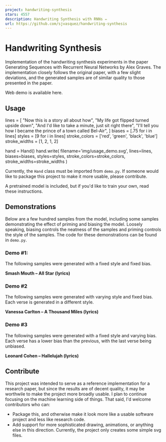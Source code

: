 ```yaml
---
project: handwriting-synthesis
stars: 4557
description: Handwriting Synthesis with RNNs ✏️
url: https://github.com/sjvasquez/handwriting-synthesis
---
```


Handwriting Synthesis
=====================

Implementation of the handwriting synthesis experiments in the paper Generating Sequences with Recurrent Neural Networks by Alex Graves. The implementation closely follows the original paper, with a few slight deviations, and the generated samples are of similar quality to those presented in the paper.

Web demo is available here.

Usage
-----

lines \= \[
    "Now this is a story all about how",
    "My life got flipped turned upside down",
    "And I'd like to take a minute, just sit right there",
    "I'll tell you how I became the prince of a town called Bel-Air",
\]
biases \= \[.75 for i in lines\]
styles \= \[9 for i in lines\]
stroke\_colors \= \['red', 'green', 'black', 'blue'\]
stroke\_widths \= \[1, 2, 1, 2\]

hand \= Hand()
hand.write(
    filename\='img/usage\_demo.svg',
    lines\=lines,
    biases\=biases,
    styles\=styles,
    stroke\_colors\=stroke\_colors,
    stroke\_widths\=stroke\_widths
)

Currently, the `Hand` class must be imported from `demo.py`. If someone would like to package this project to make it more usable, please contribute.

A pretrained model is included, but if you'd like to train your own, read these instructions.

Demonstrations
--------------

Below are a few hundred samples from the model, including some samples demonstrating the effect of priming and biasing the model. Loosely speaking, biasing controls the neatness of the samples and priming controls the style of the samples. The code for these demonstrations can be found in `demo.py`.

### Demo #1:

The following samples were generated with a fixed style and fixed bias.

**Smash Mouth – All Star (lyrics)**

### Demo #2

The following samples were generated with varying style and fixed bias. Each verse is generated in a different style.

**Vanessa Carlton – A Thousand Miles (lyrics)**

### Demo #3

The following samples were generated with a fixed style and varying bias. Each verse has a lower bias than the previous, with the last verse being unbiased.

**Leonard Cohen – Hallelujah (lyrics)**

Contribute
----------

This project was intended to serve as a reference implementation for a research paper, but since the results are of decent quality, it may be worthwile to make the project more broadly usable. I plan to continue focusing on the machine learning side of things. That said, I'd welcome contributors who can:

-   Package this, and otherwise make it look more like a usable software project and less like research code.
-   Add support for more sophisticated drawing, animations, or anything else in this direction. Currently, the project only creates some simple svg files.
